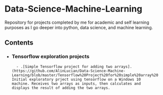 # Data-Science-Machine-Learning
Repository for projects completed by me for academic and self learning purposes as I go deeper into python, data science, and machine learning.

## Contents

- ### Tensorflow exploration projects

        - .[Simple Tensorflow project for adding two arrays].(https://github.com/AlinLucian/Data-Science-Machine-Learning/blob/master/Tensorflow%20Project%20for%20simple%20array%20addition): Initial exploratory prject using tensorflow on a Windows 10 machine. Receives two arrays as inputs, then calculates and displays the result of adding the two arrays.
